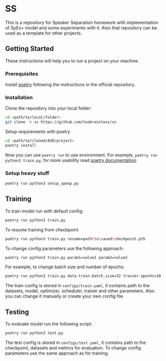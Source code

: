 # SS

This is a repository for Speaker Separation homework with implementation of SpEx+ model and some experiments with it. Also that repository can be used as a template for other projects.

## Getting Started

These instructions will help you to run a project on your machine.

### Prerequisites

Install [poetry](https://python-poetry.org/docs/#installation) following the instructions in the official repository.

### Installation

Clone the repository into your local folder:

```bash
cd <path/to/local/folder>
git clone -b ss https://github.com/toobrainless/ss
```

Setup requirements with poetry

```bash
cd <path/to/cloned/ASR/project>
poetry install
```

Now you can use `poetry run` to use environment. For example, `poetry run python3 train.py`, for more usability read [poetry documentation](https://python-poetry.org/docs/).

### Setup heavy stuff

```bash
poetry run python3 setup_spexp.py
```

## Training

To train model run with default config:

```bash
poetry run python3 train.py
```

To resume training from checkpoint

```bash
poetry run python3 train.py resume=path\to\saved\checkpoint.pth
```

To change config parameters use the following approach:

```bash
poetry run python3 train.py param1=value1 param2=value2
```

For example, to change batch size and number of epochs:

```bash
poetry run python3 train.py data.train.batch_size=32 trainer.epochs=10
```

The train config is stored in `configs/train.yaml`, it contains path to the datasets, model, optimizer, scheduler, trainer and other parameters. Also you can change it manually or create your own config file.

## Testing

To evaluate model run the following script:

```bash
poetry run python3 test.py
```

The test config is stored in `configs/test.yaml`, it contains path to the checkpoint, datasets and metrics for evaluation. To change config parameters use the same approach as for training.
